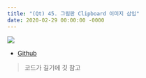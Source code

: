 ```yaml
---
title: "(Qt) 45. 그림판 Clipboard 이미지 삽입"
date: 2020-02-29 00:00:00 -0000
---
```


![](/file/image/qt-gdi-s5-45-image-1.png)

* [Github](https://github.com/8bitscoding/clipboardpainter)

> 코드가 길기에 깃 참고